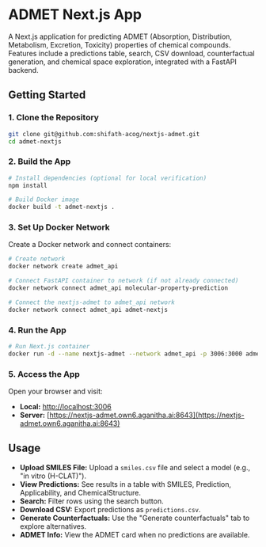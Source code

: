 # ADMET Next.js App

A Next.js application for predicting ADMET (Absorption, Distribution, Metabolism, Excretion, Toxicity) properties of chemical compounds. Features include a predictions table, search, CSV download, counterfactual generation, and chemical space exploration, integrated with a FastAPI backend.


## Getting Started

### 1. Clone the Repository

```bash
git clone git@github.com:shifath-acog/nextjs-admet.git
cd admet-nextjs
```

### 2. Build the App

```bash
# Install dependencies (optional for local verification)
npm install

# Build Docker image
docker build -t admet-nextjs .
```

### 3. Set Up Docker Network

Create a Docker network and connect containers:

```bash
# Create network
docker network create admet_api

# Connect FastAPI container to network (if not already connected)
docker network connect admet_api molecular-property-prediction

# Connect the nextjs-admet to admet_api network
docker network connect admet_api admet-nextjs
```

### 4. Run the App

```bash
# Run Next.js container
docker run -d --name nextjs-admet --network admet_api -p 3006:3000 admet-nextjs

```

### 5. Access the App

Open your browser and visit:

- **Local:** [http://localhost:3006](http://localhost:3006)  
- **Server:** [https://nextjs-admet.own6.aganitha.ai:8643](https://nextjs-admet.own6.aganitha.ai:8643)  

## Usage

- **Upload SMILES File:** Upload a `smiles.csv` file and select a model (e.g., "in vitro (H-CLAT)").
- **View Predictions:** See results in a table with SMILES, Prediction, Applicability, and ChemicalStructure.
- **Search:** Filter rows using the search button.
- **Download CSV:** Export predictions as `predictions.csv`.
- **Generate Counterfactuals:** Use the "Generate counterfactuals" tab to explore alternatives.
- **ADMET Info:** View the ADMET card when no predictions are available.
